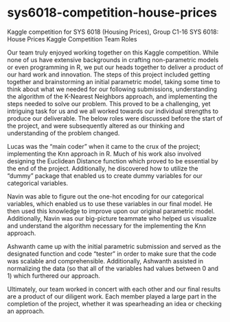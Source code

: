 # sys6018-competition-house-prices
Kaggle competition for SYS 6018 (Housing Prices), Group C1-16
SYS 6018: House Prices Kaggle Competition
Team Roles

Our team truly enjoyed working together on this Kaggle competition. While none of us have extensive backgrounds in crafting non-parametric models or even programming in R, we put our heads together to deliver a product of our hard work and innovation. The steps of this project included getting together and brainstorming an initial parametric model, taking some time to think about what we needed for our following submissions, understanding the algorithm of the K-Nearest Neighbors approach, and implementing the steps needed to solve our problem. This proved to be a challenging, yet intriguing task for us and we all worked towards our individual strengths to produce our deliverable. The below roles were discussed before the start of the project, and were subsequently altered as our thinking and understanding of the problem changed. 

Lucas was the “main coder” when it came to the crux of the project; implementing the Knn approach in R. Much of his work also involved designing the Euclidean Distance function which proved to be essential by the end of the project. Additionally, he discovered how to utilize the “dummy” package that enabled us to create dummy variables for our categorical variables. 

Navin was able to figure out the one-hot encoding for our categorical variables, which enabled us to use these variables in our final model. He then used this knowledge to improve upon our original parametric model. Additionally, Navin was our big-picture teammate who helped us visualize and understand the algorithm necessary for the implementing the Knn approach. 

Ashwanth came up with the initial parametric submission and served as the designated function and code “tester” in order to make sure that the code was scalable and comprehensible. Additionally, Ashwanth assisted in normalizing the data (so that all of the variables had values between 0 and 1) which furthered our approach.

Ultimately, our team worked in concert with each other and our final results are a product of our diligent work. Each member played a large part in the completion of the project, whether it was spearheading an idea or checking an approach. 
